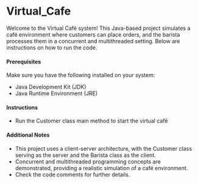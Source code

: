 # Virtual_Cafe
Welcome to the Virtual Café system! 
This Java-based project simulates a café environment where customers can place orders, and the barista processes them in a concurrent and multithreaded setting. Below are instructions on how to run the code.

#### Prerequisites
Make sure you have the following installed on your system:

* Java Development Kit (JDK)
* Java Runtime Environment (JRE)
  
#### Instructions
* Run the Customer class main method to start the virtual café

#### Additional Notes
* This project uses a client-server architecture, with the Customer class serving as the server and the Barista class as the client.
* Concurrent and multithreaded programming concepts are demonstrated, providing a realistic simulation of a café environment.
* Check the code comments for further details.
